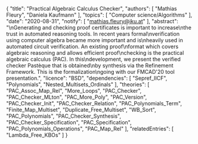 {
    "title": "Practical Algebraic Calculus Checker",
    "authors": [
        "Mathias Fleury",
        "Daniela Kaufmann"
    ],
    "topics": [
        "Computer science/Algorithms"
    ],
    "date": "2020-08-31",
    "notify": [
        "mathias.fleury@jku.at"
    ],
    "abstract": "\nGenerating and checking proof certificates is important to increase\nthe trust in automated reasoning tools. In recent years formal\nverification using computer algebra became more important and is\nheavily used in automated circuit verification.  An existing proof\nformat which covers algebraic reasoning and allows efficient proof\nchecking is the practical algebraic calculus (PAC). In this\ndevelopment, we present the verified checker Pastèque that is obtained\nby synthesis via the Refinement Framework.  This is the formalization\ngoing with our FMCAD'20 tool presentation.",
    "licence": "BSD",
    "dependencies": [
        "Sepref_IICF",
        "Polynomials",
        "Nested_Multisets_Ordinals"
    ],
    "theories": [
        "PAC_Assoc_Map_Rel",
        "More_Loops",
        "PAC_Checker",
        "PAC_Checker_MLton",
        "PAC_More_Poly",
        "PAC_Version",
        "PAC_Checker_Init",
        "PAC_Checker_Relation",
        "PAC_Polynomials_Term",
        "Finite_Map_Multiset",
        "Duplicate_Free_Multiset",
        "WB_Sort",
        "PAC_Polynomials",
        "PAC_Checker_Synthesis",
        "PAC_Checker_Specification",
        "PAC_Specification",
        "PAC_Polynomials_Operations",
        "PAC_Map_Rel"
    ],
    "relatedEntries": [
        "Lambda_Free_KBOs"
    ]
}